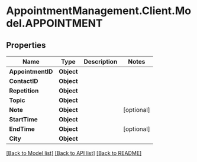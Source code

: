 # AppointmentManagement.Client.Model.APPOINTMENT

## Properties

Name | Type | Description | Notes
------------ | ------------- | ------------- | -------------
**AppointmentID** | **Object** |  | 
**ContactID** | **Object** |  | 
**Repetition** | **Object** |  | 
**Topic** | **Object** |  | 
**Note** | **Object** |  | [optional] 
**StartTime** | **Object** |  | 
**EndTime** | **Object** |  | [optional] 
**City** | **Object** |  | 

[[Back to Model list]](../README.md#documentation-for-models) [[Back to API list]](../README.md#documentation-for-api-endpoints) [[Back to README]](../README.md)

